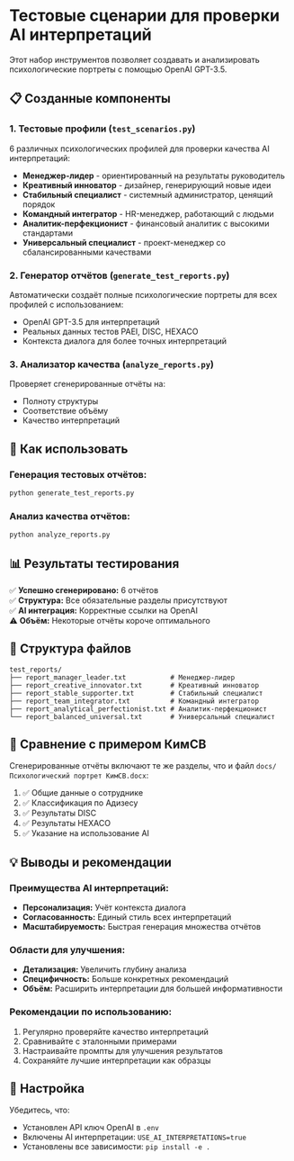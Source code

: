# Тестовые сценарии для проверки AI интерпретаций

Этот набор инструментов позволяет создавать и анализировать психологические портреты с помощью OpenAI GPT-3.5.

## 📋 Созданные компоненты

### 1. Тестовые профили (`test_scenarios.py`)
6 различных психологических профилей для проверки качества AI интерпретаций:

- **Менеджер-лидер** - ориентированный на результаты руководитель
- **Креативный инноватор** - дизайнер, генерирующий новые идеи  
- **Стабильный специалист** - системный администратор, ценящий порядок
- **Командный интегратор** - HR-менеджер, работающий с людьми
- **Аналитик-перфекционист** - финансовый аналитик с высокими стандартами
- **Универсальный специалист** - проект-менеджер со сбалансированными качествами

### 2. Генератор отчётов (`generate_test_reports.py`)
Автоматически создаёт полные психологические портреты для всех профилей с использованием:
- OpenAI GPT-3.5 для интерпретаций
- Реальных данных тестов PAEI, DISC, HEXACO
- Контекста диалога для более точных интерпретаций

### 3. Анализатор качества (`analyze_reports.py`)
Проверяет сгенерированные отчёты на:
- Полноту структуры
- Соответствие объёму
- Качество интерпретаций

## 🚀 Как использовать

### Генерация тестовых отчётов:
```bash
python generate_test_reports.py
```

### Анализ качества отчётов:
```bash
python analyze_reports.py
```

## 📊 Результаты тестирования

✅ **Успешно сгенерировано:** 6 отчётов  
✅ **Структура:** Все обязательные разделы присутствуют  
✅ **AI интеграция:** Корректные ссылки на OpenAI  
⚠️ **Объём:** Некоторые отчёты короче оптимального  

## 📁 Структура файлов

```
test_reports/
├── report_manager_leader.txt           # Менеджер-лидер
├── report_creative_innovator.txt       # Креативный инноватор
├── report_stable_supporter.txt         # Стабильный специалист
├── report_team_integrator.txt          # Командный интегратор
├── report_analytical_perfectionist.txt # Аналитик-перфекционист
└── report_balanced_universal.txt       # Универсальный специалист
```

## 🎯 Сравнение с примером КимСВ

Сгенерированные отчёты включают те же разделы, что и файл `docs/Психологический портрет КимСВ.docx`:

1. ✅ Общие данные о сотруднике
2. ✅ Классификация по Адизесу  
3. ✅ Результаты DISC
4. ✅ Результаты HEXACO
5. ✅ Указание на использование AI

## 💡 Выводы и рекомендации

### Преимущества AI интерпретаций:
- **Персонализация:** Учёт контекста диалога
- **Согласованность:** Единый стиль всех интерпретаций
- **Масштабируемость:** Быстрая генерация множества отчётов

### Области для улучшения:
- **Детализация:** Увеличить глубину анализа
- **Специфичность:** Больше конкретных рекомендаций
- **Объём:** Расширить интерпретации для большей информативности

### Рекомендации по использованию:
1. Регулярно проверяйте качество интерпретаций
2. Сравнивайте с эталонными примерами
3. Настраивайте промпты для улучшения результатов
4. Сохраняйте лучшие интерпретации как образцы

## 🔧 Настройка

Убедитесь, что:
- Установлен API ключ OpenAI в `.env`
- Включены AI интерпретации: `USE_AI_INTERPRETATIONS=true`
- Установлены все зависимости: `pip install -e .`